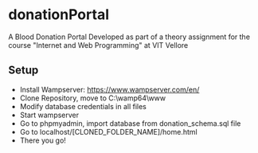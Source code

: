 # donationPortal
A Blood Donation Portal Developed as part of a theory assignment for the course "Internet and Web Programming" at VIT Vellore

## Setup
- Install Wampserver: https://www.wampserver.com/en/
- Clone Repository, move to C:\wamp64\www
- Modify database credentials in all files
- Start wampserver
- Go to phpmyadmin, import database from donation_schema.sql file
- Go to localhost/[CLONED_FOLDER_NAME]/home.html
- There you go!
